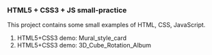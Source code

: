 ### HTML5 + CSS3 + JS small-practice
This project contains some small examples of HTML, CSS, JavaScript.
1. HTML5+CSS3 demo: Mural_style_card
2. HTML5+CSS3 demo: 3D_Cube_Rotation_Album
